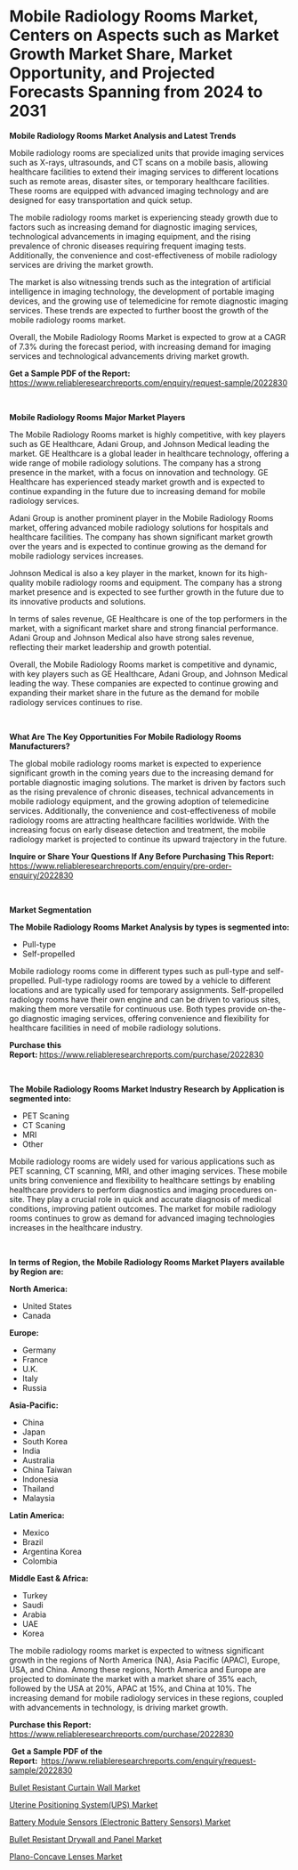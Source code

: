 <p><h1>Mobile Radiology Rooms Market, Centers on Aspects such as Market Growth Market Share, Market Opportunity, and Projected Forecasts Spanning from 2024 to 2031</h1></p><p><strong>Mobile Radiology Rooms Market Analysis and Latest Trends</strong></p>
<p><p>Mobile radiology rooms are specialized units that provide imaging services such as X-rays, ultrasounds, and CT scans on a mobile basis, allowing healthcare facilities to extend their imaging services to different locations such as remote areas, disaster sites, or temporary healthcare facilities. These rooms are equipped with advanced imaging technology and are designed for easy transportation and quick setup.</p><p>The mobile radiology rooms market is experiencing steady growth due to factors such as increasing demand for diagnostic imaging services, technological advancements in imaging equipment, and the rising prevalence of chronic diseases requiring frequent imaging tests. Additionally, the convenience and cost-effectiveness of mobile radiology services are driving the market growth.</p><p>The market is also witnessing trends such as the integration of artificial intelligence in imaging technology, the development of portable imaging devices, and the growing use of telemedicine for remote diagnostic imaging services. These trends are expected to further boost the growth of the mobile radiology rooms market.</p><p>Overall, the Mobile Radiology Rooms Market is expected to grow at a CAGR of 7.3% during the forecast period, with increasing demand for imaging services and technological advancements driving market growth.</p></p>
<p><strong>Get a Sample PDF of the Report:&nbsp;</strong> <a href="https://www.reliableresearchreports.com/enquiry/request-sample/2022830">https://www.reliableresearchreports.com/enquiry/request-sample/2022830</a></p>
<p>&nbsp;</p>
<p><strong>Mobile Radiology Rooms Major Market Players</strong></p>
<p><p>The Mobile Radiology Rooms market is highly competitive, with key players such as GE Healthcare, Adani Group, and Johnson Medical leading the market. GE Healthcare is a global leader in healthcare technology, offering a wide range of mobile radiology solutions. The company has a strong presence in the market, with a focus on innovation and technology. GE Healthcare has experienced steady market growth and is expected to continue expanding in the future due to increasing demand for mobile radiology services.</p><p>Adani Group is another prominent player in the Mobile Radiology Rooms market, offering advanced mobile radiology solutions for hospitals and healthcare facilities. The company has shown significant market growth over the years and is expected to continue growing as the demand for mobile radiology services increases.</p><p>Johnson Medical is also a key player in the market, known for its high-quality mobile radiology rooms and equipment. The company has a strong market presence and is expected to see further growth in the future due to its innovative products and solutions.</p><p>In terms of sales revenue, GE Healthcare is one of the top performers in the market, with a significant market share and strong financial performance. Adani Group and Johnson Medical also have strong sales revenue, reflecting their market leadership and growth potential.</p><p>Overall, the Mobile Radiology Rooms market is competitive and dynamic, with key players such as GE Healthcare, Adani Group, and Johnson Medical leading the way. These companies are expected to continue growing and expanding their market share in the future as the demand for mobile radiology services continues to rise.</p></p>
<p>&nbsp;</p>
<p><strong>What Are The Key Opportunities For Mobile Radiology Rooms Manufacturers?</strong></p>
<p><p>The global mobile radiology rooms market is expected to experience significant growth in the coming years due to the increasing demand for portable diagnostic imaging solutions. The market is driven by factors such as the rising prevalence of chronic diseases, technical advancements in mobile radiology equipment, and the growing adoption of telemedicine services. Additionally, the convenience and cost-effectiveness of mobile radiology rooms are attracting healthcare facilities worldwide. With the increasing focus on early disease detection and treatment, the mobile radiology market is projected to continue its upward trajectory in the future.</p></p>
<p><strong>Inquire or Share Your Questions If Any Before Purchasing This Report:</strong> <a href="https://www.reliableresearchreports.com/enquiry/pre-order-enquiry/2022830">https://www.reliableresearchreports.com/enquiry/pre-order-enquiry/2022830</a></p>
<p>&nbsp;</p>
<p><strong>Market Segmentation</strong></p>
<p><strong>The Mobile Radiology Rooms Market Analysis by types is segmented into:</strong></p>
<p><ul><li>Pull-type</li><li>Self-propelled</li></ul></p>
<p><p>Mobile radiology rooms come in different types such as pull-type and self-propelled. Pull-type radiology rooms are towed by a vehicle to different locations and are typically used for temporary assignments. Self-propelled radiology rooms have their own engine and can be driven to various sites, making them more versatile for continuous use. Both types provide on-the-go diagnostic imaging services, offering convenience and flexibility for healthcare facilities in need of mobile radiology solutions.</p></p>
<p><strong>Purchase this Report:&nbsp;</strong><a href="https://www.reliableresearchreports.com/purchase/2022830">https://www.reliableresearchreports.com/purchase/2022830</a></p>
<p>&nbsp;</p>
<p><strong>The Mobile Radiology Rooms Market Industry Research by Application is segmented into:</strong></p>
<p><ul><li>PET Scaning</li><li>CT Scaning</li><li>MRI</li><li>Other</li></ul></p>
<p><p>Mobile radiology rooms are widely used for various applications such as PET scanning, CT scanning, MRI, and other imaging services. These mobile units bring convenience and flexibility to healthcare settings by enabling healthcare providers to perform diagnostics and imaging procedures on-site. They play a crucial role in quick and accurate diagnosis of medical conditions, improving patient outcomes. The market for mobile radiology rooms continues to grow as demand for advanced imaging technologies increases in the healthcare industry.</p></p>
<p>&nbsp;</p>
<p><strong>In terms of Region, the Mobile Radiology Rooms Market Players available by Region are:</strong></p>
<p>
    <p> <strong> North America: </strong>
        <ul>
            <li>United States</li>
            <li>Canada</li>
        </ul>
        </p> 
    <p> <strong> Europe: </strong>
        <ul>
            <li>Germany</li>
            <li>France</li>
            <li>U.K.</li>
            <li>Italy</li>
            <li>Russia</li>
        </ul>
        </p> 
    <p> <strong> Asia-Pacific: </strong>
        <ul>
            <li>China</li>
            <li>Japan</li>
            <li>South Korea</li>
            <li>India</li>
            <li>Australia</li>
            <li>China Taiwan</li>
            <li>Indonesia</li>
            <li>Thailand</li>
            <li>Malaysia</li>
        </ul>
        </p> 
    <p> <strong> Latin America: </strong>
        <ul>
            <li>Mexico</li>
            <li>Brazil</li>
            <li>Argentina Korea</li>
            <li>Colombia</li>
        </ul>
        </p> 
    <p> <strong> Middle East & Africa: </strong>
        <ul>
            <li>Turkey</li>
            <li>Saudi</li>
            <li>Arabia</li>
            <li>UAE</li>
            <li>Korea</li>
        </ul>
    </p>
    </p>
<p><p>The mobile radiology rooms market is expected to witness significant growth in the regions of North America (NA), Asia Pacific (APAC), Europe, USA, and China. Among these regions, North America and Europe are projected to dominate the market with a market share of 35% each, followed by the USA at 20%, APAC at 15%, and China at 10%. The increasing demand for mobile radiology services in these regions, coupled with advancements in technology, is driving market growth.</p></p>
<p><strong>Purchase this Report: </strong><a href="https://www.reliableresearchreports.com/purchase/2022830">https://www.reliableresearchreports.com/purchase/2022830</a></p>
<p>&nbsp;<strong>Get a Sample PDF of the Report:&nbsp;&nbsp;</strong><a href="https://www.reliableresearchreports.com/enquiry/request-sample/2022830">https://www.reliableresearchreports.com/enquiry/request-sample/2022830</a></p>
<p><strong></strong></p>
<p><p><a href="https://circular-yam-9b9.notion.site/Bullet-Resistant-Curtain-Wall-Market-Size-Market-Trends-and-Growth-Outlook-forecasted-for-period-f-94200df6b9bf42598975d2a4352f8fec">Bullet Resistant Curtain Wall Market</a></p><p><a href="https://cedar-agate-3da.notion.site/Uterine-Positioning-System-UPS-Market-Analysis-Examines-its-Scope-on-Growth-Opportunities-and-Fore-405a321202ae44e887a1bfcd2dadce0b">Uterine Positioning System(UPS) Market</a></p><p><a href="https://view.publitas.com/reportprime-1/battery-module-sensors-electronic-battery-sensors-market-provides-a-comprehensive-analysis-including-a-macro-overview-of-the-market-as-well-as-micro-details-such-as-market-size-and-competitive-landscape/">Battery Module Sensors (Electronic Battery Sensors) Market</a></p><p><a href="https://copper-carbon-84f.notion.site/Bullet-Resistant-Drywall-and-Panel-Market-Growth-Market-Trends-COVID-19-Impact-and-Forecasts-for--bb684112cba34c4fbb97cbe85b857d9d">Bullet Resistant Drywall and Panel Market</a></p><p><a href="https://view.publitas.com/reportprime-1/plano-concave-lenses-market-size-focuses-on-market-dynamics-in-depth-analysis-and-future-projections-of-its-market-forecasted-for-period-from-2024-to-2031/">Plano-Concave Lenses Market</a></p></p>